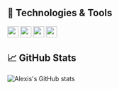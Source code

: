 ## 🔧 Technologies & Tools
<img src="https://img.shields.io/badge/OS:-Linux-informational?style=flat&labelColor=0f2110&logo=linux&logoColor=39ff14&color=f184f5" height="25" />
<img src="https://img.shields.io/badge/Shell:-Fish-34C534.svg?style=flat&logo=fish-shell&labelColor=0f2110&logoColor=39ff14&color=e8eb57" height="25" />
<img src="https://img.shields.io/badge/Editor:-Vim-informational?style=flat&logo=vim&labelColor=0f2110&logoColor=39ff14&color=acf558" height="25" />
<img src="https://img.shields.io/badge/Code:-Julia-informational?style=flat&logo=julia&labelColor=0f2110&logoColor=39ff14&color=56f0d1" height="25" />

## &#x1f4c8; GitHub Stats

![Alexis's GitHub stats](https://github-readme-stats-one-bice.vercel.app/api?username=AlexisRenchon&show_icons=true&include_all_commits=true&count_private=true&role=OWNER,ORGANIZATION_MEMBER,COLLABORATOR&theme=chartreuse-dark)
